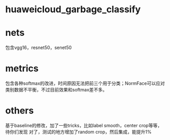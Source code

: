 # huaweicloud_garbage_classify

# nets
包含vgg16，resnet50，senet50

# metrics
包含各种softmax的改进，时间原因无法把前三个用于分类；NormFace可以应对类别数据不平衡，不过目前效果和softmax差不多。

# others
基于baseline的修改，加了一些tricks，比如label smooth，center crop等等，待你们发现
对了，测试的地方增加了random crop，然后集成，能提升1%


